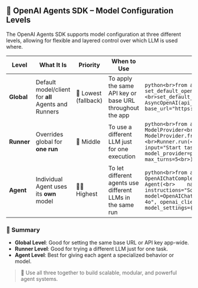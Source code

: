 ## 🔄 OpenAI Agents SDK – Model Configuration Levels

The OpenAI Agents SDK supports model configuration at three different levels, allowing for flexible and layered control over which LLM is used where.

| **Level**       | **What It Is**                                      | **Priority**        | **When to Use**                                            | **Example**                                                                                         |
|-----------------|-----------------------------------------------------|---------------------|------------------------------------------------------------|------------------------------------------------------------------------------------------------------|
| **Global**      | Default model/client for **all** Agents and Runners | 🔽 Lowest (fallback) | To apply the same API key or base URL throughout the app   | ```python<br>from agents import set_default_openai_client, AsyncOpenAI<br><br>set_default_openai_client(<br>    AsyncOpenAI(api_key="KEY", base_url="https://api.example.com/v1")<br>)``` |
| **Runner**      | Overrides global for **one run**                    | 🔼 Middle            | To use a different LLM just for one execution              | ```python<br>from agents import Runner, ModelProvider<br><br>provider = ModelProvider.from_config(...)<br>Runner.run(<br>    root_agent,<br>    input="Start task",<br>    model_provider=provider,<br>    max_turns=5<br>)``` |
| **Agent**       | Individual Agent uses its **own** model             | 🔼🔼 Highest           | To let different agents use different LLMs in the same run | ```python<br>from agents import Agent, OpenAIChatCompletionsModel<br><br>expert = Agent(<br>    name="Expert",<br>    instructions="Solve math problems",<br>    model=OpenAIChatCompletionsModel(model="gpt-4o", openai_client=AsyncOpenAI()),<br>    model_settings={"temperature": 0}<br>)``` |

### 📌 Summary
- **Global Level**: Good for setting the same base URL or API key app-wide.
- **Runner Level**: Good for trying a different LLM just for one task.
- **Agent Level**: Best for giving each agent a specialized behavior or model.

> 🔁 Use all three together to build scalable, modular, and powerful agent systems.